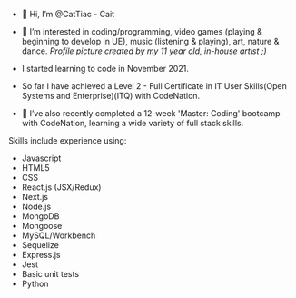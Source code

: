 - 👋 Hi, I’m @CatTiac - Cait

- 👀 I’m interested in coding/programming, video games (playing & beginning to develop in UE), music (listening & playing), art, nature & dance.
 *Profile picture created by my 11 year old, in-house artist ;)*

- I started learning to code in November 2021.

- So far I have achieved a Level 2 - Full Certificate in IT User Skills(Open Systems and Enterprise)(ITQ) with CodeNation.

- 🌱 I’ve also recently completed a 12-week 'Master: Coding' bootcamp with CodeNation, learning a wide variety of full stack skills.

Skills include experience using:
-  Javascript
-  HTML5
-  CSS
-  React.js (JSX/Redux)
-  Next.js
-  Node.js
-  MongoDB
-  Mongoose
-  MySQL/Workbench
-  Sequelize
-  Express.js
-  Jest
-  Basic unit tests
-  Python
